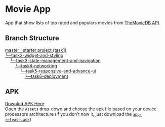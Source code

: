 # Movie App

App that show lists of top rated and populars movies from [TheMovieDB API](https://developers.themoviedb.org/3).

## Branch Structure

[master : starter project (task1)](https://github.com/YLab-Mobile-Dev-Bootcamp/fakhry-tasks/tree/master)\
[└─task2-widget-and-styling](https://github.com/YLab-Mobile-Dev-Bootcamp/fakhry-tasks/tree/task2-widget-and-styling)\
&nbsp;&nbsp;&nbsp;&nbsp;[└─task3-state-management-and-navigation](https://github.com/YLab-Mobile-Dev-Bootcamp/fakhry-tasks/tree/task3-state-mangement-and-navigation)\
&nbsp;&nbsp;&nbsp;&nbsp;&nbsp;&nbsp;&nbsp;&nbsp;[└─task4-networking](https://github.com/YLab-Mobile-Dev-Bootcamp/fakhry-tasks/tree/task4-networking)\
&nbsp;&nbsp;&nbsp;&nbsp;&nbsp;&nbsp;&nbsp;&nbsp;&nbsp;&nbsp;&nbsp;&nbsp;[└─task5-responsive-and-advance-ui](https://github.com/YLab-Mobile-Dev-Bootcamp/fakhry-tasks/tree/task5-responsive-and-advance-ui)\
&nbsp;&nbsp;&nbsp;&nbsp;&nbsp;&nbsp;&nbsp;&nbsp;&nbsp;&nbsp;&nbsp;&nbsp;&nbsp;&nbsp;&nbsp;&nbsp;[└─task6-deployment](https://github.com/YLab-Mobile-Dev-Bootcamp/fakhry-tasks/tree/task5-responsive-and-advance-ui)

## APK
[Downlod APK Here](https://github.com/YLab-Mobile-Dev-Bootcamp/fakhry-tasks/releases)\
Open the `Assets` drop-down and choose the apk file based on your device processors architecture (if you don't now it, just download the [`app-release.apk`](https://github.com/YLab-Mobile-Dev-Bootcamp/fakhry-tasks/releases/download/v0.1.0/app-release.apk))
